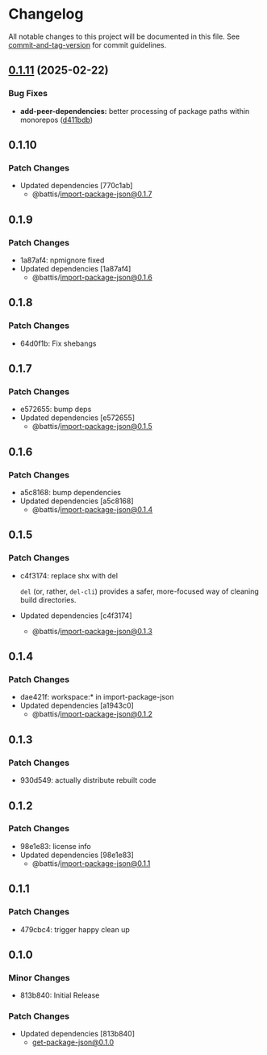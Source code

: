 # Changelog

All notable changes to this project will be documented in this file. See [commit-and-tag-version](https://github.com/absolute-version/commit-and-tag-version) for commit guidelines.

## [0.1.11](https://github.com/battis/typescript-config/compare/add-peer-dependencies/0.1.9...add-peer-dependencies/0.1.11) (2025-02-22)


### Bug Fixes

* **add-peer-dependencies:** better processing of package paths within monorepos ([d411bdb](https://github.com/battis/typescript-config/commit/d411bdba72b1a18b501e885769f666f2bb602199))

## 0.1.10

### Patch Changes

- Updated dependencies [770c1ab]
  - @battis/import-package-json@0.1.7

## 0.1.9

### Patch Changes

- 1a87af4: npmignore fixed
- Updated dependencies [1a87af4]
  - @battis/import-package-json@0.1.6

## 0.1.8

### Patch Changes

- 64d0f1b: Fix shebangs

## 0.1.7

### Patch Changes

- e572655: bump deps
- Updated dependencies [e572655]
  - @battis/import-package-json@0.1.5

## 0.1.6

### Patch Changes

- a5c8168: bump dependencies
- Updated dependencies [a5c8168]
  - @battis/import-package-json@0.1.4

## 0.1.5

### Patch Changes

- c4f3174: replace shx with del

  `del` (or, rather, `del-cli`) provides a safer, more-focused way of cleaning build directories.

- Updated dependencies [c4f3174]
  - @battis/import-package-json@0.1.3

## 0.1.4

### Patch Changes

- dae421f: workspace:\* in import-package-json
- Updated dependencies [a1943c0]
  - @battis/import-package-json@0.1.2

## 0.1.3

### Patch Changes

- 930d549: actually distribute rebuilt code

## 0.1.2

### Patch Changes

- 98e1e83: license info
- Updated dependencies [98e1e83]
  - @battis/import-package-json@0.1.1

## 0.1.1

### Patch Changes

- 479cbc4: trigger happy clean up

## 0.1.0

### Minor Changes

- 813b840: Initial Release

### Patch Changes

- Updated dependencies [813b840]
  - get-package-json@0.1.0
